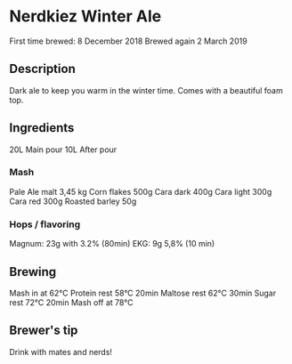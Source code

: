 # Nerdkiez Winter Ale

First time brewed: 8 December 2018
Brewed again 2 March 2019

## Description

Dark ale to keep you warm in the winter time. Comes with a beautiful foam top.

## Ingredients

20L Main pour
10L After pour

### Mash

Pale Ale malt 3,45 kg
Corn flakes 500g
Cara dark 400g
Cara light 300g
Cara red 300g
Roasted barley 50g

### Hops / flavoring

Magnum: 23g with 3.2% (80min)
EKG: 9g 5,8% (10 min)

## Brewing

Mash in at 62°C
Protein rest 58°C 20min
Maltose rest 62°C 30min
Sugar rest 72°C 20min
Mash off at 78°C

## Brewer's tip

Drink with mates and nerds!
